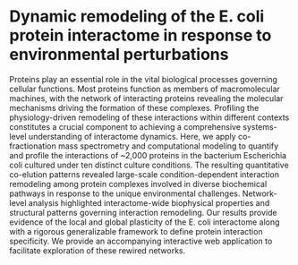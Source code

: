 # Dynamic remodeling of the E. coli protein interactome in response to environmental perturbations

Proteins play an essential role in the vital biological processes governing cellular functions. Most proteins function as members of macromolecular machines, with the network of interacting proteins revealing the molecular mechanisms driving the formation of these complexes. Profiling the physiology-driven remodeling of these interactions within different contexts constitutes a crucial component to achieving a comprehensive systems-level understanding of interactome dynamics. Here, we apply co-fractionation mass spectrometry and computational modeling to quantify and profile the interactions of ~2,000 proteins in the bacterium Escherichia coli cultured under ten distinct culture conditions. The resulting quantitative co-elution patterns revealed large-scale condition-dependent interaction remodeling among protein complexes involved in diverse biochemical pathways in response to the unique environmental challenges. Network-level analysis highlighted interactome-wide biophysical properties and structural patterns governing interaction remodeling. Our results provide evidence of the local and global plasticity of the E. coli interactome along with a rigorous generalizable framework to define protein interaction specificity. We provide an accompanying interactive web application to facilitate exploration of these rewired networks. 

